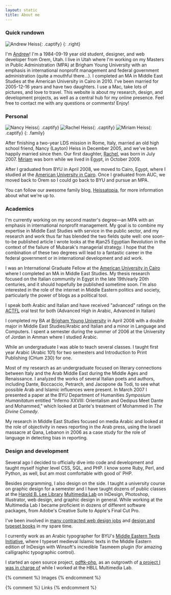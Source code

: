 ```yaml
---
layout: static
title: About me
---
```


### Quick rundown ###

![Andrew Heiss][andrew]{: .captify}
{: .right}

I'm [Andrew](https://plus.google.com/117537162943428901666)! I'm a 1984-09-19 year old student, designer, and web developer from Orem, Utah. I live in Utah where I'm working on my Masters in Public Administration (MPA) at Brigham Young University with an emphasis in international nonprofit management and federal government administration (quite a mouthful there…). I completed an MA in Middle East Studies at the American University in Cairo in 2010. I've been married for 2005-12-16 years and have two daughters. I use a Mac, take lots of pictures, and love to travel. This website is about my research, design, and development projects, as well as a central hub for my online presence. Feel free to contact me with any questions or comments! Enjoy!

### Personal ###

![Nancy Heiss][nancy]{: .captify}
![Rachel Heiss][rachel]{: .captify}
![Miriam Heiss][miriam]{: .captify}
{: .family}

After finishing a two-year LDS mission in Rome, Italy, married an old high school friend, Nancy (Layton) Heiss in December 2005, and we've been happily married since then. Our first daughter, [Rachel][rachel-born], was born in July 2007. [Miriam][miriam-born] was born while we lived in Egypt, in October 2009.

After I graduated from BYU in April 2008, we moved to Cairo, Egypt, where I studied at the [American University in Cairo][auc]. Once I graduated from AUC, we moved back to Orem so I could go back to BYU and pursue an MPA.

You can follow our awesome family blog, [Heissatopia][heissatopia], for more information about what we're up to.

### Academics ###

I'm currently working on my second master's degree—an MPA with an emphasis in international nonprofit management. My goal is to combine my expertise in Middle East Studies with service in the public sector, and my research and work thus far has blended the two fields quite well: one soon-to-be published article I wrote looks at the #jan25 Egyptian Revolution in the context of the failure of Mubarak's managerial strategy. I hope that the combination of these two degrees will lead to a fantastic career in the federal government or in international development and aid work.

I was an International Graduate Fellow at the [American University in Cairo][auc] where I completed an MA in Middle East Studies. My thesis research focused on the Italian community in Egypt in the late 19th/early 20th centuries, and it should hopefully be published sometime soon. I'm also interested in the role of the internet in Middle Eastern politics and society, particularly the power of blogs as a political tool. 

I speak both Arabic and Italian and have received "advanced" ratings on the [ACTFL][actfl] oral test for both (Advanced High in Arabic, Advanced in Italian)

I completed my BA at [Brigham Young University][byu] in April 2008 with a double major in Middle East Studies/Arabic and Italian and a minor in Language and Computers. I spent a semester during the summer of 2006 at the University of Jordan in Amman where I studied Arabic.

While an undergraduate I was able to teach several classes. I taught first year Arabic (Arabic 101) for two semesters and Introduction to Print Publishing (CHum 230) for one.

Most of my research as an undergraduate focused on literary connections between Italy and the Arab Middle East during the Middle Ages and Renaissance. I analyzed the works of several Italian poets and authors, including Dante, Boccaccio, Petrarch, and Jacopone da Todi, to see what possible Arab and Islamic influences were present. In March 2007 I presented a paper at the BYU Department of Humanities *Symposium Humanitatum* entitled "Inferno XXVIII: Orientalism and Oedipus Meet Dante and Mohammed," which looked at Dante's treatment of Mohammed in *The Divine Comedy*.

My research in Middle East Studies focused on media Arabic and looked at the role of objectivity in news reporting in the Arab press, using the Israeli massacre at Qana, Lebanon in 2006 as a case study for the role of language in detecting bias in reporting.

### Design and development ###

Several ago I decided to officially dive into code and development and taught myself higher level CSS, SQL, and PHP. I know some Ruby, Perl, and Python, as well, but am most comfortable with good ol' PHP.

Besides programming, I also design on the side. I taught a university course on graphic design for a semester and I have taught dozens of public classes at the [Harold B. Lee Library][hbll] [Multimedia Lab][mmlab] on InDesign, Photoshop, Illustrator, web design, and graphic design in general. While working at the Multimedia Lab I became proficient in dozens of different software packages, from Adobe's Creative Suite to Apple's Final Cut Pro.

I've been involved in [many contracted web design jobs](/portfolio/) and [design and typeset books](/portfolio/) in my spare time.

I currently work as an Arabic typographer for BYU's [Middle Eastern Texts Initiative,][meti] where I typeset medieval Islamic texts in the Middle Eastern edition of InDesign with Winsoft's incredible Tasmeem plugin (for amazing calligraphic typographic control).

I started an open source project, [pdftk-php][pdftk-php], as an outgrowth of [a project I was in charge of][mmlab] while I worked at the HBLL Multimedia Lab.

{% comment %} 
Images 
{% endcomment %}

[andrew]: http://www.andrewheiss.com/images/andrew-heiss.jpg "Andrew Heiss"
[nancy]: http://files.andrewheiss.com/images/nancy-2011-small.jpg "Nancy Heiss"
[rachel]: http://files.andrewheiss.com/images/rachel-2011.jpg "Rachel Heiss"
[miriam]: http://files.andrewheiss.com/images/miriam-2011.jpg "Miriam Heiss"

{% comment %} 
Links 
{% endcomment %}

[byu]: http://www.byu.edu "Brigham Young University"
[mission]: http://newsroom.lds.org/ldsnewsroom/eng/background-information/missionary-program "Missionary Program - LDS Newsroom"
[rachel-born]: http://www.heissatopia.com/search/label/Rachel "Heissatopia: Rachel"
[miriam-born]: "http://www.heissatopia.com/search/label/Miriam "Heissatopia: Miriam"
[auc]: http://www.aucegypt.edu/Pages/default.aspx "The American University in Cairo"
[heissatopia]: http://www.heissatopia.com/ "Heissatopia"
[actfl]: http://www.actfl.org/i4a/pages/index.cfm?pageid=3642
[hbll]: http://lib.byu.edu/ "Harold B. Lee Library"
[mmlab]: https://mmlab.lib.byu.edu/mmlab/ "HBLL Multimedia Lab"
[meti]:http://meti.byu.edu/islamic.php "Middle Eastern Texts Initiative"
[pdftk-php]: https://github.com/andrewheiss/pdftk-php "pdftk-php - Github"